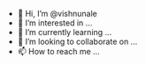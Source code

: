 - 👋 Hi, I’m @vishnunale
- 👀 I’m interested in ...
- 🌱 I’m currently learning ...
- 💞️ I’m looking to collaborate on ...
- 📫 How to reach me ...

<!---
vishnunale/vishnunale is a ✨ special ✨ repository because its `README.md` (this file) appears on your GitHub profile.
You can click the Preview link to take a look at your changes.
--->
